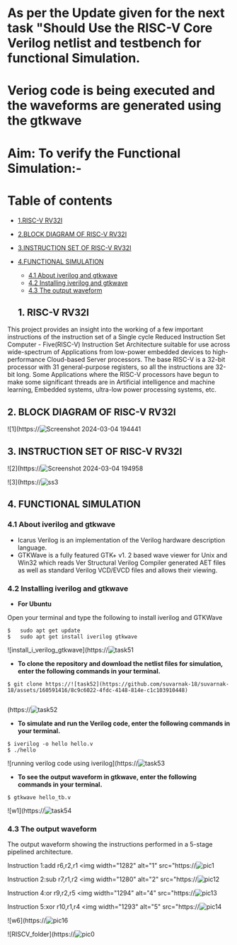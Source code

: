 # As per the Update given for the next task "Should Use the RISC-V Core Verilog netlist and testbench for functional Simulation.
# Veriog code is being executed and the waveforms are generated using the gtkwave

# Aim: To verify the Functional Simulation:-
# Table of contents
- [1.RISC-V RV32I](#1-RISC-V-RV32I)
 - [2.BLOCK DIAGRAM OF RISC-V RV32I](#2-BLOCK-DIAGRAM-OF-RISC-V-RV32I)
 - [3.INSTRUCTION SET OF RISC-V RV32I](#3-INSTRUCTION-SET-OF-RISC-V-RV32I)
 - [4.FUNCTIONAL SIMULATION](#4-FUNCTIONAL-SIMULATION)
    - [4.1 About iverilog and gtkwave](#41-About-iverilog-and-gtkwave)
    - [4.2 Installing iverilog and gtkwave](#42-Installing-iverilog-and-gtkwave)
    - [4.3 The output waveform](#43-The-output-waveform)
  
   ## 1. RISC-V RV32I

This project provides an insight into the working of a few important instructions of the instruction set of a Single cycle Reduced Instruction Set Computer - Five(RISC-V) Instruction Set Architecture suitable for use across wide-spectrum of Applications from low-power embedded devices to high-performance Cloud-based Server processors. The base RISC-V is a 32-bit processor with 31 general-purpose registers, so all the instructions are 32-bit long. Some Applications where the RISC-V processors have begun to make some significant threads are in Artificial intelligence and machine learning, Embedded systems, ultra-low power processing systems, etc.

## 2. BLOCK DIAGRAM OF RISC-V RV32I
![1](https://![Screenshot 2024-03-04 194441](https://github.com/suvarnak-18/suvarnak-18/assets/160591416/eb0dadd3-966f-40d7-81f2-0476b920aec6)


## 3. INSTRUCTION SET OF RISC-V RV32I
![2](https://![Screenshot 2024-03-04 194958](https://github.com/suvarnak-18/suvarnak-18/assets/160591416/f3863dfc-86ec-4a9e-a485-012108349ef0)



![3](https://![ss3](https://github.com/suvarnak-18/suvarnak-18/assets/160591416/4b5a4508-7c08-445e-b0f9-56fde7fffa7d)


## 4. FUNCTIONAL SIMULATION

### 4.1 About iverilog and gtkwave
- Icarus Verilog is an implementation of the Verilog hardware description language.
- GTKWave is a fully featured GTK+ v1. 2 based wave viewer for Unix and Win32 which reads Ver Structural Verilog Compiler generated AET files as well as standard Verilog VCD/EVCD files and allows their viewing.
  
### 4.2 Installing iverilog and gtkwave

- **For Ubuntu**

 Open your terminal and type the following to install iverilog and GTKWave
 ```
 $   sudo apt get update
 $   sudo apt get install iverilog gtkwave
 ```

![install_i_verilog_gtkwave](https://![task51](https://github.com/suvarnak-18/suvarnak-18/assets/160591416/87d56ca8-a77c-48d1-9ba3-8ecad5ce9e05)


- **To clone the repository and download the netlist files for simulation, enter the following commands in your terminal.**

 ```
 $ git clone https://![task52](https://github.com/suvarnak-18/suvarnak-18/assets/160591416/8c9c6022-4fdc-4148-814e-c1c103910448)

 
```
(https://![task52](https://github.com/suvarnak-18/suvarnak-18/assets/160591416/324dbc01-a554-4be4-995a-bc606744b970)


- **To simulate and run the Verilog code, enter the following commands in your terminal.**

```
$ iverilog -o hello hello.v 
$ ./hello
```

![running verilog code using iverilog](https://![task53](https://github.com/suvarnak-18/suvarnak-18/assets/160591416/50b92277-ad59-4317-a3d7-86eb15300ae7)

- **To see the output waveform in gtkwave, enter the following commands in your terminal.**

`$ gtkwave hello_tb.v`

![w1](https://![task54](https://github.com/suvarnak-18/suvarnak-18/assets/160591416/c02a6ab0-ce77-4c8b-ad47-19c259f0a4e9)


### 4.3 The output waveform


 The output waveform showing the instructions performed in a 5-stage pipelined architecture.
 
 Instruction 1:add r6,r2,r1
 <img width="1282" alt="1" src="https://![pic1](https://github.com/suvarnak-18/suvarnak-18/assets/160591416/59b3e5ec-9c27-464a-8981-d3513ffce04d)


 Instruction 2:sub r7,r1,r2
 <img width="1280" alt="2" src="https://![pic12](https://github.com/suvarnak-18/suvarnak-18/assets/160591416/7f237bc2-bedd-4984-8f12-8e8bfd6d5bde)

Instruction 4:or r9,r2,r5
<img width="1294" alt="4" src="https://![pic13](https://github.com/suvarnak-18/suvarnak-18/assets/160591416/0ed56971-a107-461b-bdfd-344725bea112)


 Instruction 5:xor r10,r1,r4
 <img width="1293" alt="5" src="https://![pic14](https://github.com/suvarnak-18/suvarnak-18/assets/160591416/77b7594f-7028-40bd-a9a1-3bc066ee3b68)


  

![w6](https://![pic16](https://github.com/suvarnak-18/suvarnak-18/assets/160591416/7a64e0d2-b2f1-4262-b146-ca2edc553813)


![RISCV_folder](https://![pic0](https://github.com/suvarnak-18/suvarnak-18/assets/160591416/733965a9-3bbb-4c15-b411-5c4d8ad29825)


